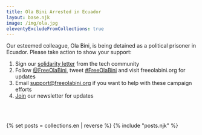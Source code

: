 ```yaml
---
title: Ola Bini Arrested in Ecuador
layout: base.njk
image: /img/ola.jpg
eleventyExcludeFromCollections: true
---
```

Our esteemed colleague, Ola Bini, is being detained as a political prisoner in Ecuador. Please take action to show your support:

1) Sign our <a href="/en/statement" id="text-links">solidarity letter</a> from the tech community
2) Follow <a href="https://twitter.com/FreeOlaBini" id="text-links">@FreeOlaBini</a>, tweet <a href="https://twitter.com/intent/tweet?url=https://freeolabini.org&text=Digital+rights+defender+Ola+Bini+has+been+imprisoned+in+Ecuador.+Please+follow+@FreeOlaBini+%23FreeOlaBini" id="text-links">#FreeOlaBini</a> and visit freeolabini.org for updates
3) Email <a href="mailto:support@freeolabini.org" id="text-links">support&#64;freeolabini.org</a> if you want to help with these campaign efforts
4) <a href="/en/subscribe" id="text-links">Join</a> our newsletter for updates

<br><br>

{% set posts = collections.en | reverse %}
{% include "posts.njk" %}
